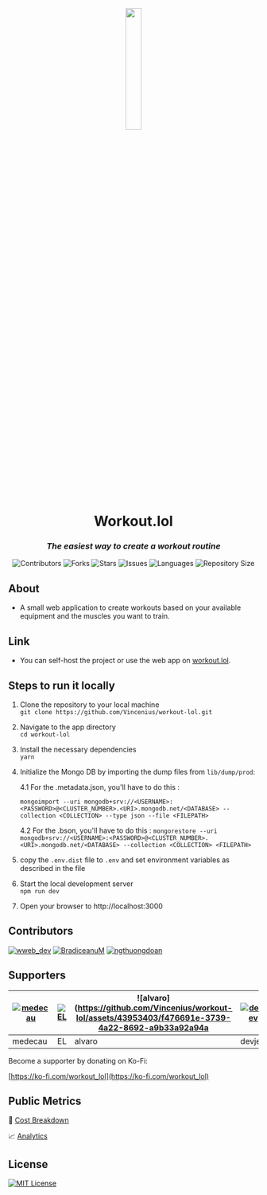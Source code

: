 <div align="center">
<img src="https://github.com/Vincenius/workout-lol/blob/main/public/logo.png?raw=true" width=25% height=25% />
<h1>Workout.lol</h1>
<h3><em>The easiest way to create a workout routine</em></h3>
<p>
<img src="https://img.shields.io/github/contributors/Vincenius/workout-lol?style=plastic" alt="Contributors">
<img src="https://img.shields.io/github/forks/Vincenius/workout-lol" alt="Forks">
<img src="https://img.shields.io/github/stars/Vincenius/workout-lol" alt="Stars">
<!-- <img src="https://img.shields.io/github/license/Vincenius/workout-lol" alt="Licence"> -->
<img src="https://img.shields.io/github/issues/Vincenius/workout-lol" alt="Issues">
<img src="https://img.shields.io/github/languages/count/Vincenius/workout-lol" alt="Languages">
<img src="https://img.shields.io/github/repo-size/Vincenius/workout-lol" alt="Repository Size">
</p>
</div>

## About
+ A small web application to create workouts based on your available equipment and the muscles you want to train.

## Link
+ You can self-host the project or use the web app on [workout.lol](https://workout.lol).

## Steps to run it locally
1. Clone the repository to your local machine <br>
   `git clone https://github.com/Vincenius/workout-lol.git`
2. Navigate to the app directory <br>
   `cd workout-lol`
3. Install the necessary dependencies <br>
   `yarn`
4. Initialize the Mongo DB by importing the dump files from `lib/dump/prod`:

   4.1 For the <COLLECTION>.metadata.json, you'll have to do this :

   `mongoimport --uri mongodb+srv://<USERNAME>:<PASSWORD>@<CLUSTER_NUMBER>.<URI>.mongodb.net/<DATABASE> --collection <COLLECTION> --type json --file <FILEPATH>`

   4.2 For the <COLLECTION>.bson, you'll have to do this : 
   `mongorestore --uri mongodb+srv://<USERNAME>:<PASSWORD>@<CLUSTER_NUMBER>.<URI>.mongodb.net/<DATABASE> --collection <COLLECTION> <FILEPATH>`
   
5. copy the `.env.dist` file to `.env` and set environment variables as described in the file<br>
6. Start the local development server <br>
   `npm run dev`
7. Open your browser to http://localhost:3000

## Contributors
[![wweb_dev](https://github-production-user-asset-6210df.s3.amazonaws.com/43953403/248202602-f81b0cf6-1394-4ab8-8ddf-4352bd8dbe7d.jpg)](https://twitter.com/wweb_dev)
[![BradiceanuM](https://github-production-user-asset-6210df.s3.amazonaws.com/43953403/248202501-4d5ae3c3-b83b-4a2c-b7e2-0e38705f5487.jpg)](https://twitter.com/BradiceanuM)
[![ngthuongdoan](https://github-production-user-asset-6210df.s3.amazonaws.com/43953403/251365548-f713917f-93f9-416b-af75-24bfed8dd2f5.jpg)](https://github.com/ngthuongdoan)

## Supporters

[![medecau](https://github-production-user-asset-6210df.s3.amazonaws.com/43953403/252555917-a6ef8d46-c9ec-46c9-9fff-bdbf3653ddaa.png)](https://ko-fi.com/C1C7RPVB) | [![EL](https://github-production-user-asset-6210df.s3.amazonaws.com/43953403/252555938-e0cd7e03-27da-4b10-8e68-e1060dd05e02.jpg)](https://ko-fi.com/S6S3169OG) | ![alvaro](https://github.com/Vincenius/workout-lol/assets/43953403/f476691e-3739-4a22-8692-a9b33a92a94a | [![devjev](https://github.com/Vincenius/workout-lol/assets/43953403/455dc7f8-e5c7-448d-835e-f87c27f0423c)](https://github.com/devjev)
---|---|---|---
medecau | EL | alvaro | devjev

Become a supporter by donating on Ko-Fi:

[https://ko-fi.com/workout_lol](https://ko-fi.com/workout_lol)

## Public Metrics

💸 [Cost Breakdown](https://docs.google.com/spreadsheets/d/1BeSvsyMg2c1Fz7RAyO2AC3g_12JAGNLaepGFbN_aYOo/edit#gid=0)

📈 [Analytics](https://analytics.vincentwill.com/share/js1wXvxU/Workout.lol)

## License
[![MIT License](https://img.shields.io/badge/License-MIT-green.svg)](https://choosealicense.com/licenses/mit/)

